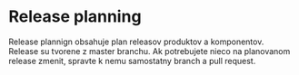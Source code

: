 # Release planning

Release plannign obsahuje plan releasov produktov a komponentov. 
Release su tvorene z master branchu.
Ak potrebujete nieco na planovanom release zmenit, spravte k nemu samostatny branch a pull request.
